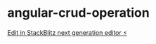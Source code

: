 # angular-crud-operation

[Edit in StackBlitz next generation editor ⚡️](https://stackblitz.com/~/github.com/vishumane/angular-crud-operation)